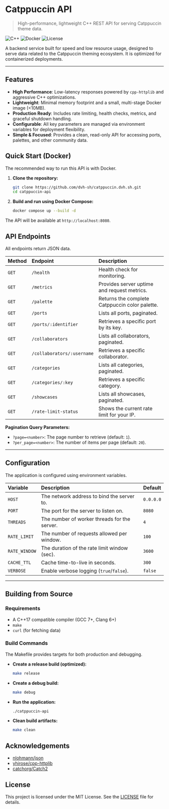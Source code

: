 # Catppuccin API

> High-performance, lightweight C++ REST API for serving Catppuccin theme data.

![C++](https://img.shields.io/badge/C++17-00599C?style=flat&logo=c%2B%2B&logoColor=white)
![Docker](https://img.shields.io/badge/Docker-2496ED?style=flat&logo=docker&logoColor=white)
![License](https://img.shields.io/badge/License-MIT-blue.svg)

A backend service built for speed and low resource usage, designed to serve data related to the Catppuccin theming ecosystem. It is optimized for containerized deployments.

---

## Features

- **High Performance**: Low-latency responses powered by `cpp-httplib` and aggressive C++ optimizations.
- **Lightweight**: Minimal memory footprint and a small, multi-stage Docker image (<10MB).
- **Production Ready**: Includes rate limiting, health checks, metrics, and graceful shutdown handling.
- **Configurable**: All key parameters are managed via environment variables for deployment flexibility.
- **Simple & Focused**: Provides a clean, read-only API for accessing ports, palettes, and other community data.

## Quick Start (Docker)

The recommended way to run this API is with Docker.

1.  **Clone the repository:**

    ```bash
    git clone https://github.com/dvh-sh/catppuccin.dvh.sh.git
    cd catppuccin-api
    ```

2.  **Build and run using Docker Compose:**
    ```bash
    docker compose up --build -d
    ```

The API will be available at `http://localhost:8080`.

## API Endpoints

All endpoints return JSON data.

| Method | Endpoint                   | Description                                    |
| :----- | :------------------------- | :--------------------------------------------- |
| `GET`  | `/health`                  | Health check for monitoring.                   |
| `GET`  | `/metrics`                 | Provides server uptime and request metrics.    |
| `GET`  | `/palette`                 | Returns the complete Catppuccin color palette. |
| `GET`  | `/ports`                   | Lists all ports, paginated.                    |
| `GET`  | `/ports/:identifier`       | Retrieves a specific port by its key.          |
| `GET`  | `/collaborators`           | Lists all collaborators, paginated.            |
| `GET`  | `/collaborators/:username` | Retrieves a specific collaborator.             |
| `GET`  | `/categories`              | Lists all categories, paginated.               |
| `GET`  | `/categories/:key`         | Retrieves a specific category.                 |
| `GET`  | `/showcases`               | Lists all showcases, paginated.                |
| `GET`  | `/rate-limit-status`       | Shows the current rate limit for your IP.      |

**Pagination Query Parameters:**

- `?page=<number>`: The page number to retrieve (default: `1`).
- `?per_page=<number>`: The number of items per page (default: `20`).

---

## Configuration

The application is configured using environment variables.

| Variable      | Description                                  | Default   |
| :------------ | :------------------------------------------- | :-------- |
| `HOST`        | The network address to bind the server to.   | `0.0.0.0` |
| `PORT`        | The port for the server to listen on.        | `8080`    |
| `THREADS`     | The number of worker threads for the server. | `4`       |
| `RATE_LIMIT`  | The number of requests allowed per window.   | `100`     |
| `RATE_WINDOW` | The duration of the rate limit window (sec). | `3600`    |
| `CACHE_TTL`   | Cache time-to-live in seconds.               | `300`     |
| `VERBOSE`     | Enable verbose logging (`true`/`false`).     | `false`   |

---

## Building from Source

### Requirements

- A C++17 compatible compiler (GCC 7+, Clang 6+)
- `make`
- `curl` (for fetching data)

### Build Commands

The Makefile provides targets for both production and debugging.

- **Create a release build (optimized):**

  ```bash
  make release
  ```

- **Create a debug build:**

  ```bash
  make debug
  ```

- **Run the application:**

  ```bash
  ./catppuccin-api
  ```

- **Clean build artifacts:**
  ```bash
  make clean
  ```

## Acknowledgements

- [nlohmann/json](https://github.com/nlohmann/json)
- [yhirose/cpp-httplib](https://github.com/yhirose/cpp-httplib)
- [catchorg/Catch2](https://github.com/catchorg/Catch2)

## License

This project is licensed under the MIT License. See the [LICENSE](LICENSE) file for details.
